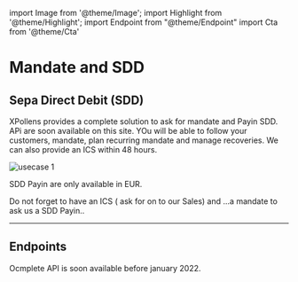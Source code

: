 import Image from '@theme/Image';
import Highlight from '@theme/Highlight';
import Endpoint from "@theme/Endpoint"
import Cta from '@theme/Cta'

# Mandate and SDD

## Sepa Direct Debit (SDD)

<Highlight>

XPollens provides a complete solution to ask for mandate and Payin SDD. APi are soon available on this site. YOu will be able to follow your customers, mandate, plan recurring mandate and manage recoveries. We can also provide an ICS within 48 hours.

</Highlight>

<Image src="docs/MANDATE.png" alt="usecase 1"/>

<Highlight type="caution">

SDD Payin are only available in EUR.

</Highlight>

<Highlight type="danger">

Do not forget to have an ICS ( ask for on to our Sales) and ...a mandate to ask us a SDD Payin..

</Highlight>

---


## Endpoints

Ocmplete API is soon available before january 2022.

<Cta
  context="doc"
  ui="button"
  link="/api/Core"
  label="Try it out"
/>
